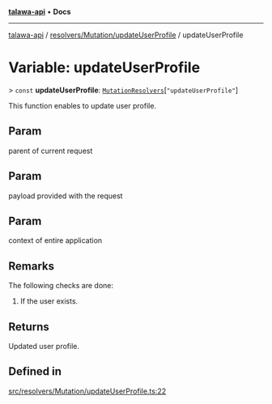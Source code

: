 [**talawa-api**](../../../../README.md) • **Docs**

***

[talawa-api](../../../../modules.md) / [resolvers/Mutation/updateUserProfile](../README.md) / updateUserProfile

# Variable: updateUserProfile

\> `const` **updateUserProfile**: [`MutationResolvers`](../../../../types/generatedGraphQLTypes/type-aliases/MutationResolvers.md)\[`"updateUserProfile"`\]

This function enables to update user profile.

## Param

parent of current request

## Param

payload provided with the request

## Param

context of entire application

## Remarks

The following checks are done:
1. If the user exists.

## Returns

Updated user profile.

## Defined in

[src/resolvers/Mutation/updateUserProfile.ts:22](https://github.com/PalisadoesFoundation/talawa-api/blob/92443bb6a5ff3ed66457149a509401986a82e570/src/resolvers/Mutation/updateUserProfile.ts#L22)
